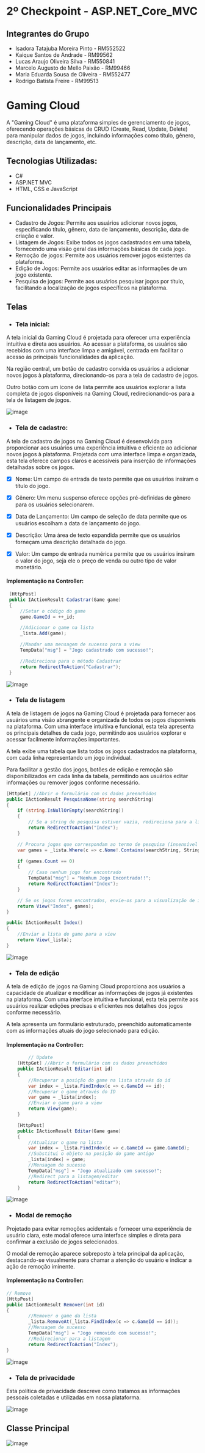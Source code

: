 # 2º Checkpoint - ASP.NET_Core_MVC

## Integrantes do Grupo

- Isadora Tatajuba Moreira Pinto - RM552522 
- Kaique Santos de Andrade - RM99562
- Lucas Araujo Oliveira Silva - RM550841
- Marcelo Augusto de Mello Paixão - RM99466
- Maria Eduarda Sousa de Oliveira - RM552477
- Rodrigo Batista Freire - RM99513

# Gaming Cloud

A "Gaming Cloud" é uma plataforma simples de gerenciamento de jogos, oferecendo operações básicas de CRUD (Create, Read, Update, Delete) para manipular dados de jogos, incluindo informações como título, gênero, descrição, data de lançamento, etc. 

## Tecnologias Utilizadas:

- C#
- ASP.NET MVC
- HTML, CSS e JavaScript

## Funcionalidades Principais

- Cadastro de Jogos: Permite aos usuários adicionar novos jogos, especificando título, gênero, data de lançamento, descrição, data de criação e valor.
- Listagem de Jogos: Exibe todos os jogos cadastrados em uma tabela, fornecendo uma visão geral das informações básicas de cada jogo.
- Remoção de jogos: Permite aos usuários remover jogos existentes da plataforma.
- Edição de Jogos: Permite aos usuários editar as informações de um jogo existente.
- Pesquisa de jogos: Permite aos usuários pesquisar jogos por título, facilitando a localização de jogos específicos na plataforma.

 ## Telas

- ### Tela inicial: <br>
A tela inicial da Gaming Cloud é projetada para oferecer uma experiência intuitiva e direta aos usuários. Ao acessar a plataforma, os usuários são recebidos com  uma interface limpa e amigável, centrada em facilitar o acesso às principais funcionalidades da aplicação. 

Na região central, um botão de cadastro convida os usuários a adicionar novos jogos à plataforma, direcionando-os para a tela de cadastro de jogos.

Outro botão com um ícone de lista permite aos usuários explorar a lista completa de jogos disponíveis na Gaming Cloud, redirecionando-os para a tela de listagem de jogos.


![image](https://github.com/FIAP-2024/CP2_CSharp_ASP.NET_Core_MVC/assets/80494196/ebad52cd-b37d-466e-8376-a151f81e0eaa)

- ### Tela de cadastro: <br>
A tela de cadastro de jogos na Gaming Cloud é desenvolvida para proporcionar aos usuários uma experiência intuitiva e eficiente ao adicionar novos jogos à plataforma. Projetada com uma interface limpa e organizada, esta tela oferece campos claros e acessíveis para inserção de informações detalhadas sobre os jogos.

 - [x] Nome: Um campo de entrada de texto permite que os usuários insiram o título do jogo.
- [x] Gênero: Um menu suspenso oferece opções pré-definidas de gênero para os usuários selecionarem.
- [x] Data de Lançamento: Um campo de seleção de data permite que os usuários escolham a data de lançamento do jogo.
- [x] Descrição: Uma área de texto expandida permite que os usuários forneçam uma descrição detalhada do jogo.
- [x] Valor: Um campo de entrada numérica permite que os usuários insiram o valor do jogo, seja ele o preço de venda ou outro tipo de valor monetário.



#### Implementação na Controller:
```C#
 [HttpPost]
 public IActionResult Cadastrar(Game game)
 {
     //Setar o código do game
     game.GameId = ++_id;

     //Adicionar o game na lista
     _lista.Add(game);

     //Mandar uma mensagem de sucesso para a view
     TempData["msg"] = "Jogo cadastrado com sucesso!";

     //Redireciona para o método Cadastrar
     return RedirectToAction("Cadastrar");
 }
```

![image](https://github.com/FIAP-2024/CP2_CSharp_ASP.NET_Core_MVC/assets/80494196/70d20a6f-ea19-4d82-9f22-ab7134090740)

- ### Tela de listagem
A tela de listagem de jogos na Gaming Cloud é projetada para fornecer aos usuários uma visão abrangente e organizada de todos os jogos disponíveis na plataforma. Com uma interface intuitiva e funcional, esta tela apresenta os principais detalhes de cada jogo, permitindo aos usuários explorar e acessar facilmente informações importantes.

A tela exibe uma tabela que lista todos os jogos cadastrados na plataforma, com cada linha representando um jogo individual.

Para facilitar a gestão dos jogos, botões de edição e remoção são disponibilizados em cada linha da tabela, permitindo aos usuários editar informações ou remover jogos conforme necessário.

```C#
[HttpGet] //Abrir o formulário com os dados preenchidos
public IActionResult PesquisaNome(string searchString)
{
    if (string.IsNullOrEmpty(searchString))
    {
        // Se a string de pesquisa estiver vazia, redireciona para a lista de jogos
        return RedirectToAction("Index");
    }

    // Procura jogos que correspondam ao termo de pesquisa (insensível a maiúsculas e minúsculas)
    var games = _lista.Where(c => c.Nome!.Contains(searchString, StringComparison.OrdinalIgnoreCase)).ToList();

    if (games.Count == 0)
    {
        // Caso nenhum jogo for encontrado
        TempData["msg"] = "Nenhum Jogo Encontrado!!";
        return RedirectToAction("Index");
    }

    // Se os jogos forem encontrados, envie-os para a visualização de índice
    return View("Index", games);
}

public IActionResult Index()
{
    //Enviar a lista de game para a view
    return View(_lista);
}
```

![image](https://github.com/FIAP-2024/CP2_CSharp_ASP.NET_Core_MVC/assets/80494196/a8796309-dfda-46dc-a478-62086103faba)

- ### Tela de edição
A tela de edição de jogos na Gaming Cloud proporciona aos usuários a capacidade de atualizar e modificar as informações de jogos já existentes na plataforma. Com uma interface intuitiva e funcional, esta tela permite aos usuários realizar edições precisas e eficientes nos detalhes dos jogos conforme necessário.

A tela apresenta um formulário estruturado, preenchido automaticamente com as informações atuais do jogo selecionado para edição.

#### Implementação na Controller:

```C#
        // Update
    [HttpGet] //Abrir o formulário com os dados preenchidos
    public IActionResult Editar(int id)
    {
        //Recuperar a posição do game na lista através do id
        var index = _lista.FindIndex(c => c.GameId == id);
        //Recuperar o game através do ID
        var game = _lista[index];
        //Enviar o game para a view
        return View(game);
    }

    [HttpPost]
    public IActionResult Editar(Game game)
    {
        //Atualizar o game na lista
        var index = _lista.FindIndex(c => c.GameId == game.GameId);
        //Substitui o objeto na posição do game antigo
        _lista[index] = game;
        //Mensagem de sucesso
        TempData["msg"] = "Jogo atualizado com sucesso!";
        //Redirect para a listagem/editar
        return RedirectToAction("editar");
    }
```

![image](https://github.com/FIAP-2024/CP2_CSharp_ASP.NET_Core_MVC/assets/80494196/afef478f-20c1-4119-943d-3c1fc65431b1)

- ### Modal de remoção
Projetado para evitar remoções acidentais e fornecer uma experiência de usuário clara, este modal oferece uma interface simples e direta para confirmar a exclusão de jogos selecionados.

O modal de remoção aparece sobreposto à tela principal da aplicação, destacando-se visualmente para chamar a atenção do usuário e indicar a ação de remoção iminente.

#### Implementação na Controller:

```C#
// Remove 
[HttpPost]
public IActionResult Remover(int id)
{
        //Remover o game da lista
        _lista.RemoveAt(_lista.FindIndex(c => c.GameId == id));
        //Mensagem de sucesso
        TempData["msg"] = "Jogo removido com sucesso!";
        //Redirecionar para a listagem
        return RedirectToAction("Index");
}
```

![image](https://github.com/FIAP-2024/CP2_CSharp_ASP.NET_Core_MVC/assets/80494196/33132768-2a5a-4ec4-817d-5e0a22fd0fc6)

- ### Tela de privacidade
Esta política de privacidade descreve como tratamos as informações pessoais coletadas e utilizadas em nossa plataforma.

![image](https://github.com/FIAP-2024/CP2_CSharp_ASP.NET_Core_MVC/assets/80494196/ec8d01a0-5e47-43ff-9ed7-ced657eb7ab8)

## Classe Principal

![image](https://github.com/FIAP-2024/CP2_CSharp_ASP.NET_Core_MVC/assets/80494196/f0a2c06e-a5c1-4e42-a18c-6e84a93cdc55)


